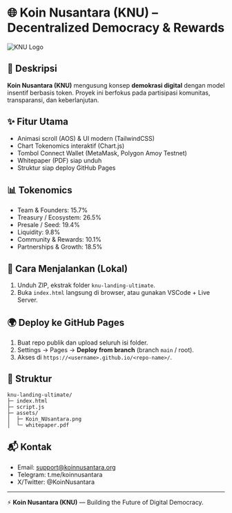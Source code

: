 # 🌐 Koin Nusantara (KNU) – Decentralized Democracy & Rewards

![KNU Logo](assets/Koin_NUsantara.png)

## 📖 Deskripsi
**Koin Nusantara (KNU)** mengusung konsep **demokrasi digital** dengan model insentif berbasis token.
Proyek ini berfokus pada partisipasi komunitas, transparansi, dan keberlanjutan.

## ✨ Fitur Utama
- Animasi scroll (AOS) & UI modern (TailwindCSS)
- Chart Tokenomics interaktif (Chart.js)
- Tombol Connect Wallet (MetaMask, Polygon Amoy Testnet)
- Whitepaper (PDF) siap unduh
- Struktur siap deploy GitHub Pages

## 📊 Tokenomics
- Team & Founders: 15.7%
- Treasury / Ecosystem: 26.5%
- Presale / Seed: 19.4%
- Liquidity: 9.8%
- Community & Rewards: 10.1%
- Partnerships & Growth: 18.5%

## 🚀 Cara Menjalankan (Lokal)
1. Unduh ZIP, ekstrak folder `knu-landing-ultimate`.
2. Buka `index.html` langsung di browser, atau gunakan VSCode + Live Server.

## 🌍 Deploy ke GitHub Pages
1. Buat repo publik dan upload seluruh isi folder.
2. Settings → Pages → **Deploy from branch** (branch `main` / root).
3. Akses di `https://<username>.github.io/<repo-name>/`.

## 🧰 Struktur
```
knu-landing-ultimate/
├─ index.html
├─ script.js
├─ assets/
│  ├─ Koin_NUsantara.png
│  └─ whitepaper.pdf
```

## 📬 Kontak
- Email: support@koinnusantara.org
- Telegram: t.me/koinnusantara
- X/Twitter: @KoinNusantara

---
⚡ **Koin Nusantara (KNU)** — Building the Future of Digital Democracy.
